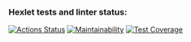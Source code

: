 ### Hexlet tests and linter status:
[![Actions Status](https://github.com/teregiray/frontend-project-46/workflows/hexlet-check/badge.svg)](https://github.com/teregiray/frontend-project-46/actions)
[![Maintainability](https://api.codeclimate.com/v1/badges/b10a85356d5950a188a3/maintainability)](https://codeclimate.com/github/teregiray/frontend-project-46/maintainability)
[![Test Coverage](https://api.codeclimate.com/v1/badges/b10a85356d5950a188a3/test_coverage)](https://codeclimate.com/github/teregiray/frontend-project-46/test_coverage)